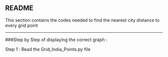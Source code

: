README
---------------
This section contains the codes needed to find the nearest city distance to every grid point

---------------
###Step by Step of displaying the correct graph : 

Step 1 : Read the Grid_India_Points.py file
